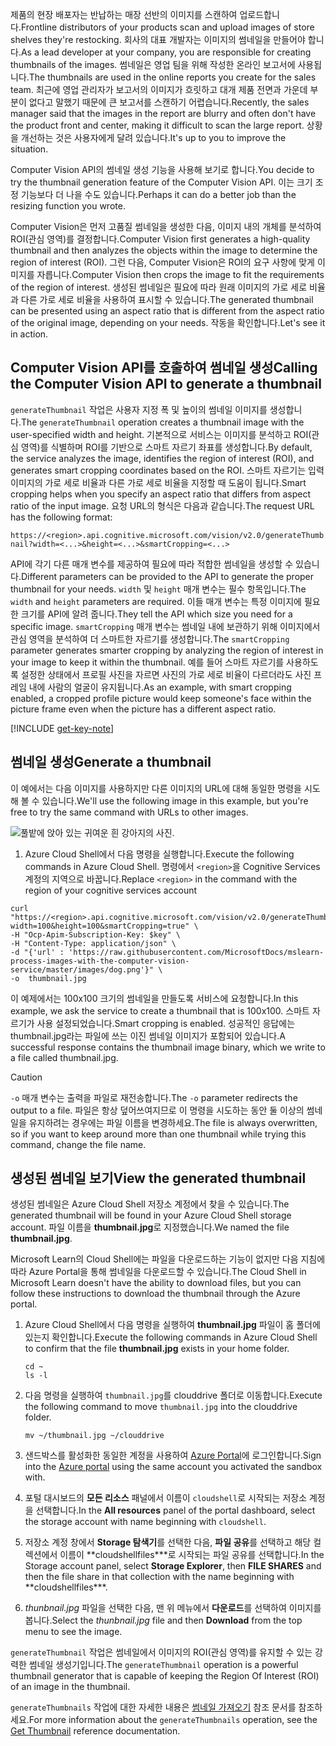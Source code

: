 <span data-ttu-id="c6815-101">제품의 현장 배포자는 반납하는 매장 선반의 이미지를 스캔하여 업로드합니다.</span><span class="sxs-lookup"><span data-stu-id="c6815-101">Frontline distributors of your products scan and upload images of store shelves they're restocking.</span></span> <span data-ttu-id="c6815-102">회사의 대표 개발자는 이미지의 썸네일을 만들어야 합니다.</span><span class="sxs-lookup"><span data-stu-id="c6815-102">As a lead developer at your company, you are responsible for creating thumbnails of the images.</span></span> <span data-ttu-id="c6815-103">썸네일은 영업 팀을 위해 작성한 온라인 보고서에 사용됩니다.</span><span class="sxs-lookup"><span data-stu-id="c6815-103">The thumbnails are used in the online reports you create for the sales team.</span></span> <span data-ttu-id="c6815-104">최근에 영업 관리자가 보고서의 이미지가 흐릿하고 대개 제품 전면과 가운데 부분이 없다고 말했기 때문에 큰 보고서를 스캔하기 어렵습니다.</span><span class="sxs-lookup"><span data-stu-id="c6815-104">Recently, the sales manager said that the images in the report are blurry and often don't have the product front and center, making it difficult to scan the large report.</span></span> <span data-ttu-id="c6815-105">상황을 개선하는 것은 사용자에게 달려 있습니다.</span><span class="sxs-lookup"><span data-stu-id="c6815-105">It's up to you to improve the situation.</span></span>

<span data-ttu-id="c6815-106">Computer Vision API의 썸네일 생성 기능을 사용해 보기로 합니다.</span><span class="sxs-lookup"><span data-stu-id="c6815-106">You decide to try the thumbnail generation feature of the Computer Vision API.</span></span> <span data-ttu-id="c6815-107">이는 크기 조정 기능보다 더 나을 수도 있습니다.</span><span class="sxs-lookup"><span data-stu-id="c6815-107">Perhaps it can do a better job than the resizing function you wrote.</span></span>

<span data-ttu-id="c6815-108">Computer Vision은 먼저 고품질 썸네일을 생성한 다음, 이미지 내의 개체를 분석하여 ROI(관심 영역)를 결정합니다.</span><span class="sxs-lookup"><span data-stu-id="c6815-108">Computer Vision first generates a high-quality thumbnail and then analyzes the objects within the image to determine the region of interest (ROI).</span></span> <span data-ttu-id="c6815-109">그런 다음, Computer Vision은 ROI의 요구 사항에 맞게 이미지를 자릅니다.</span><span class="sxs-lookup"><span data-stu-id="c6815-109">Computer Vision then crops the image to fit the requirements of the region of interest.</span></span> <span data-ttu-id="c6815-110">생성된 썸네일은 필요에 따라 원래 이미지의 가로 세로 비율과 다른 가로 세로 비율을 사용하여 표시할 수 있습니다.</span><span class="sxs-lookup"><span data-stu-id="c6815-110">The generated thumbnail can be presented using an aspect ratio that is different from the aspect ratio of the original image, depending on your needs.</span></span> <span data-ttu-id="c6815-111">작동을 확인합니다.</span><span class="sxs-lookup"><span data-stu-id="c6815-111">Let's see it in action.</span></span>

## <a name="calling-the-computer-vision-api-to-generate-a-thumbnail"></a><span data-ttu-id="c6815-112">Computer Vision API를 호출하여 썸네일 생성</span><span class="sxs-lookup"><span data-stu-id="c6815-112">Calling the Computer Vision API to generate a thumbnail</span></span>

<span data-ttu-id="c6815-113">`generateThumbnail` 작업은 사용자 지정 폭 및 높이의 썸네일 이미지를 생성합니다.</span><span class="sxs-lookup"><span data-stu-id="c6815-113">The `generateThumbnail` operation creates a thumbnail image with the user-specified width and height.</span></span> <span data-ttu-id="c6815-114">기본적으로 서비스는 이미지를 분석하고 ROI(관심 영역)를 식별하며 ROI를 기반으로 스마트 자르기 좌표를 생성합니다.</span><span class="sxs-lookup"><span data-stu-id="c6815-114">By default, the service analyzes the image, identifies the region of interest (ROI), and generates smart cropping coordinates based on the ROI.</span></span> <span data-ttu-id="c6815-115">스마트 자르기는 입력 이미지의 가로 세로 비율과 다른 가로 세로 비율을 지정할 때 도움이 됩니다.</span><span class="sxs-lookup"><span data-stu-id="c6815-115">Smart cropping helps when you specify an aspect ratio that differs from aspect ratio of the input image.</span></span> <span data-ttu-id="c6815-116">요청 URL의 형식은 다음과 같습니다.</span><span class="sxs-lookup"><span data-stu-id="c6815-116">The request URL has the following format:</span></span>

`https://<region>.api.cognitive.microsoft.com/vision/v2.0/generateThumbnail?width=<...>&height=<...>&smartCropping=<...>`

<span data-ttu-id="c6815-117">API에 각기 다른 매개 변수를 제공하여 필요에 따라 적합한 썸네일을 생성할 수 있습니다.</span><span class="sxs-lookup"><span data-stu-id="c6815-117">Different parameters can be provided to the API to generate the proper thumbnail for your needs.</span></span> <span data-ttu-id="c6815-118">`width` 및 `height` 매개 변수는 필수 항목입니다.</span><span class="sxs-lookup"><span data-stu-id="c6815-118">The `width` and `height` parameters are required.</span></span> <span data-ttu-id="c6815-119">이들 매개 변수는 특정 이미지에 필요한 크기를 API에 알려 줍니다.</span><span class="sxs-lookup"><span data-stu-id="c6815-119">They tell the API which size you need for a specific image.</span></span> <span data-ttu-id="c6815-120">`smartCropping` 매개 변수는 썸네일 내에 보관하기 위해 이미지에서 관심 영역을 분석하여 더 스마트한 자르기를 생성합니다.</span><span class="sxs-lookup"><span data-stu-id="c6815-120">The `smartCropping` parameter generates smarter cropping by analyzing the region of interest in your image to keep it within the thumbnail.</span></span> <span data-ttu-id="c6815-121">예를 들어 스마트 자르기를 사용하도록 설정한 상태에서 프로필 사진을 자르면 사진의 가로 세로 비율이 다르더라도 사진 프레임 내에 사람의 얼굴이 유지됩니다.</span><span class="sxs-lookup"><span data-stu-id="c6815-121">As an example, with smart cropping enabled, a cropped profile picture would keep someone's face within the picture frame even when the picture has a different aspect ratio.</span></span>

[!INCLUDE [get-key-note](./get-key.md)]

## <a name="generate-a-thumbnail"></a><span data-ttu-id="c6815-122">썸네일 생성</span><span class="sxs-lookup"><span data-stu-id="c6815-122">Generate a thumbnail</span></span>

<span data-ttu-id="c6815-123">이 예에서는 다음 이미지를 사용하지만 다른 이미지의 URL에 대해 동일한 명령을 시도해 볼 수 있습니다.</span><span class="sxs-lookup"><span data-stu-id="c6815-123">We'll use the following image in this example, but you're free to try the same command with URLs to other images.</span></span> 

![풀밭에 앉아 있는 귀여운 흰 강아지의 사진.](../media/4-dog.png)

1. <span data-ttu-id="c6815-125">Azure Cloud Shell에서 다음 명령을 실행합니다.</span><span class="sxs-lookup"><span data-stu-id="c6815-125">Execute the following commands in Azure Cloud Shell.</span></span> <span data-ttu-id="c6815-126">명령에서 `<region>`을 Cognitive Services 계정의 지역으로 바꿉니다.</span><span class="sxs-lookup"><span data-stu-id="c6815-126">Replace `<region>` in the command with the region of your cognitive services account</span></span>

```azurecli
curl "https://<region>.api.cognitive.microsoft.com/vision/v2.0/generateThumbnail?width=100&height=100&smartCropping=true" \
-H "Ocp-Apim-Subscription-Key: $key" \
-H "Content-Type: application/json" \
-d "{'url' : 'https://raw.githubusercontent.com/MicrosoftDocs/mslearn-process-images-with-the-computer-vision-service/master/images/dog.png'}" \
-o  thumbnail.jpg
```

<span data-ttu-id="c6815-127">이 예제에서는 100x100 크기의 썸네일을 만들도록 서비스에 요청합니다.</span><span class="sxs-lookup"><span data-stu-id="c6815-127">In this example, we ask the service to create a thumbnail that is 100x100.</span></span> <span data-ttu-id="c6815-128">스마트 자르기가 사용 설정되었습니다.</span><span class="sxs-lookup"><span data-stu-id="c6815-128">Smart cropping is enabled.</span></span> <span data-ttu-id="c6815-129">성공적인 응답에는 thumbnail.jpg라는 파일에 쓰는 이진 썸네일 이미지가 포함되어 있습니다.</span><span class="sxs-lookup"><span data-stu-id="c6815-129">A successful response contains the thumbnail image binary, which we write to a file called thumbnail.jpg.</span></span>

> [!CAUTION]
> <span data-ttu-id="c6815-130">`-o` 매개 변수는 출력을 파일로 재전송합니다.</span><span class="sxs-lookup"><span data-stu-id="c6815-130">The `-o` parameter redirects the output to a file.</span></span> <span data-ttu-id="c6815-131">파일은 항상 덮어쓰여지므로 이 명령을 시도하는 동안 둘 이상의 썸네일을 유지하려는 경우에는 파일 이름을 변경하세요.</span><span class="sxs-lookup"><span data-stu-id="c6815-131">The file is always overwritten, so if you want to keep around  more than one thumbnail while trying this command, change the file name.</span></span>

## <a name="view-the-generated-thumbnail"></a><span data-ttu-id="c6815-132">생성된 썸네일 보기</span><span class="sxs-lookup"><span data-stu-id="c6815-132">View the generated thumbnail</span></span>

<span data-ttu-id="c6815-133">생성된 썸네일은 Azure Cloud Shell 저장소 계정에서 찾을 수 있습니다.</span><span class="sxs-lookup"><span data-stu-id="c6815-133">The generated thumbnail will be found in your Azure Cloud Shell storage account.</span></span> <span data-ttu-id="c6815-134">파일 이름을 **thumbnail.jpg**로 지정했습니다.</span><span class="sxs-lookup"><span data-stu-id="c6815-134">We named the file **thumbnail.jpg**.</span></span> 

<span data-ttu-id="c6815-135">Microsoft Learn의 Cloud Shell에는 파일을 다운로드하는 기능이 없지만 다음 지침에 따라 Azure Portal을 통해 썸네일을 다운로드할 수 있습니다.</span><span class="sxs-lookup"><span data-stu-id="c6815-135">The Cloud Shell in Microsoft Learn doesn't have the ability to download files, but you can follow these instructions to download the thumbnail through the Azure portal.</span></span>

1. <span data-ttu-id="c6815-136">Azure Cloud Shell에서 다음 명령을 실행하여 **thumbnail.jpg** 파일이 홈 폴더에 있는지 확인합니다.</span><span class="sxs-lookup"><span data-stu-id="c6815-136">Execute the following commands in Azure Cloud Shell to confirm that the file **thumbnail.jpg** exists in your home folder.</span></span>

    ```azurecli
    cd ~
    ls -l
    ```

    

1. <span data-ttu-id="c6815-137">다음 명령을 실행하여 `thumbnail.jpg`를 clouddrive 폴더로 이동합니다.</span><span class="sxs-lookup"><span data-stu-id="c6815-137">Execute the following command to move `thumbnail.jpg` into the clouddrive folder.</span></span>

    ```azurecli
    mv ~/thumbnail.jpg ~/clouddrive
    ```
1. <span data-ttu-id="c6815-138">샌드박스를 활성화한 동일한 계정을 사용하여 [Azure Portal](https://portal.azure.com/triplecrownlabs.onmicrosoft.com?azure-portal=true)에 로그인합니다.</span><span class="sxs-lookup"><span data-stu-id="c6815-138">Sign into the [Azure portal](https://portal.azure.com/triplecrownlabs.onmicrosoft.com?azure-portal=true) using the same account you activated the sandbox with.</span></span>
1. <span data-ttu-id="c6815-139">포털 대시보드의 **모든 리소스** 패널에서 이름이 `cloudshell`로 시작되는 저장소 계정을 선택합니다.</span><span class="sxs-lookup"><span data-stu-id="c6815-139">In the **All resources** panel of the portal dashboard, select the storage account with name beginning with `cloudshell`.</span></span> 
1. <span data-ttu-id="c6815-140">저장소 계정 창에서 **Storage 탐색기**를 선택한 다음, **파일 공유**를 선택하고 해당 컬렉션에서 이름이 \*\*cloudshellfiles\*\*\*로 시작되는 파일 공유를 선택합니다.</span><span class="sxs-lookup"><span data-stu-id="c6815-140">In the Storage account panel, select **Storage Explorer**, then **FILE SHARES** and then the file share in that collection with the name beginning with \*\*cloudshellfiles\*\*\*.</span></span>
1. <span data-ttu-id="c6815-141">*thunbnail.jpg* 파일을 선택한 다음, 맨 위 메뉴에서 **다운로드**를 선택하여 이미지를 봅니다.</span><span class="sxs-lookup"><span data-stu-id="c6815-141">Select the *thunbnail.jpg* file and then **Download** from the top menu to see the image.</span></span>

<span data-ttu-id="c6815-142">`generateThumbnail` 작업은 썸네일에서 이미지의 ROI(관심 영역)를 유지할 수 있는 강력한 썸네일 생성기입니다.</span><span class="sxs-lookup"><span data-stu-id="c6815-142">The `generateThumbnail` operation is a powerful thumbnail generator that is capable of keeping the Region Of Interest (ROI) of an image in the thumbnail.</span></span>

<span data-ttu-id="c6815-143">`generateThumbnails` 작업에 대한 자세한 내용은 [썸네일 가져오기](https://westus.dev.cognitive.microsoft.com/docs/services/5adf991815e1060e6355ad44/operations/56f91f2e778daf14a499e1fb) 참조 문서를 참조하세요.</span><span class="sxs-lookup"><span data-stu-id="c6815-143">For more information about the `generateThumbnails` operation, see the [Get Thumbnail](https://westus.dev.cognitive.microsoft.com/docs/services/5adf991815e1060e6355ad44/operations/56f91f2e778daf14a499e1fb) reference documentation.</span></span>